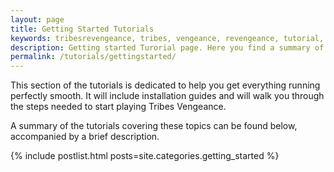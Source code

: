 ```yaml
---
layout: page
title: Getting Started Tutorials
keywords: tribesrevengeance, tribes, vengeance, revengeance, tutorial, getting, started, installation, troubleshoot, help, map, skin, game, console, resolution, launcher, browser 
description: Getting started Turorial page. Here you find a summary of all tutorials which help you get started.
permalink: /tutorials/gettingstarted/
---
```


This section of the tutorials is dedicated to help you get everything running perfectly smooth. It will include installation guides and will walk you through the steps needed to start playing Tribes Vengeance.

  

A summary of the tutorials covering these topics can be found below, accompanied by a brief description.

{% include postlist.html posts=site.categories.getting_started %}
